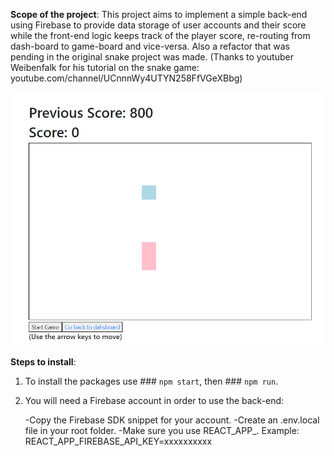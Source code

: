 **Scope of the project**: This project aims to implement a simple back-end using Firebase to provide data storage of user accounts and their score while the front-end logic keeps track of the player score, re-routing from dash-board to game-board and vice-versa. Also a refactor that was pending in the original snake project was made. (Thanks to youtuber Weibenfalk for his tutorial on the snake game:  youtube.com/channel/UCnnnWy4UTYN258FfVGeXBbg)

![Screenshot](sample.png)

**Steps to install**:

1. To install the packages use ### `npm start`, then ### `npm run`.

2. You will need a Firebase account in order to use the back-end:

   -Copy the Firebase SDK snippet for your account.
   -Create an .env.local file in your root folder.
   -Make sure you use REACT_APP_. Example: REACT_APP_FIREBASE_API_KEY=xxxxxxxxxx


